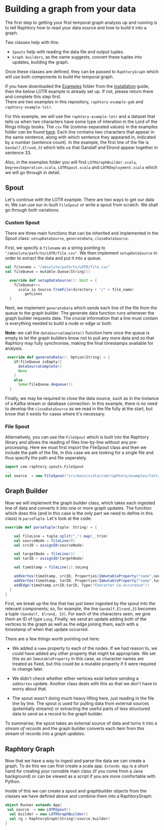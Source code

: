# Building a graph from your data

The first step to getting your first temporal graph analysis up and running is to tell Raphtory how to read your data source and how to build it into a graph. 

Two classes help with this:

- `Spouts` help with reading the data file and output tuples.
- `Graph builders`, as the name suggests, convert these tuples into updates, building the graph.

Once these classes are defined, they can be passed to `RaphtoryGraph` which will use both components to build the temporal graph.  

If you have downloaded the [Examples](https://github.com/Raphtory/Examples.git) folder from the [installation](https://raphtory.github.io/documentation/install) guide, then the below LOTR example is already set up. If not, please return there and complete this step first.  
There are two examples in this repository, `raphtory-example-gab` and `raphtory-example-lotr`.  

For this example, we will use the `raphtory-example-lotr` and a dataset that tells us when two characters have some type of interation in the Lord of the Rings trilogy books. The `csv` file (comma-separated values) in the examples folder can be found [here](https://github.com/Raphtory/Examples/blob/master/raphtory-example-lotr/src/main/scala/com/raphtory/examples/lotr/data/lotr.csv). Each line contains two characters that appear in the same sentence, along with which sentence they appeared in, indicated by a number (sentence count). In the example, the first line of the file is `Gandalf,Elrond,33` which tells us that Gandalf and Elrond appear together in sentence 33.  

Also, in the examples folder you will find `LOTRGraphBuilder.scala`, `DegreesSeperation.scala`, `LOTRSpout.scala` and `LOTRDeployment.scala` which we will go through in detail.


## Spout

Let's continue with the LOTR example. There are two ways to get our data in; We can use our in-built `FileSpout` or write a spout from scratch. We shall go through both variations. 

### Custom Spout

There are three main functions that can be inherited and implemented in the Spout class: `setupDataSource`, `generateData`, `closeDataSource`. 

First, we specify a `filename` as a string pointing to `"/absolute/path/to/LOTR/file.csv"`. We then implement `setupDataSource` in order to extract the data and put it into a queue.

```scala
val filename = "/absolute/path/to/LOTR/file.csv"
val fileQueue = mutable.Queue[String]()

  override def setupDataSource(): Unit = {
    fileQueue++=
      scala.io.Source.fromFile(directory + "/" + file_name)
        .getLines
  }
```

Next, we implement `generateData` which sends each line of the file from the queue to the graph builder. The generate data function runs whenever the graph builder requests data. The crucial information that a line must contain is everything needed to build a node or edge or both.

**Note:** we call the `dataSourceComplete()` function here once the queue is empty to let the graph builders know not to pull any more data and so that Raphtory may fully synchronise, making the final timestamps available for analysis.  

```scala
 override def generateData(): Option[String] = {
    if(fileQueue isEmpty){
      dataSourceComplete()
      None
    }
    else
      Some(fileQueue.dequeue())
  }
```

Finally, we may be required to close the data source, such as in the instance of a Kafka stream or database connection. In this example, there is no need to develop the `closeDataSource` as we read in the file fully at the start, but know that it exists for cases where it's necessary.

### File Spout

Alternatively, you can use the `FileSpout` which is built into the Raphtory library and allows the reading of files line-by-line without any pre-processing. Here we must first import the FileSpout class and then we include the path of the file, in this case we are looking for a single file and thus specify the path and file seperately. 

```scala
import com.raphtory.spouts.FileSpout
...
val source  = new FileSpout("src/main/scala/com/raphtory/examples/lotr/data/","lotr.csv")
```

## Graph Builder

Now we will implement the graph builder class, which takes each ingested line of data and converts it into one or more graph updates. The function which does this (and in this case is the only part we need to define in this class) is `parseTuple`. Let's look at the code:

```scala
override def parseTuple(tuple: String) = {

    val fileLine = tuple.split(",").map(_.trim)
    val sourceNode = fileLine(0)
    val srcID = assignID(sourceNode)

    val targetNode = fileLine(1)
    val tarID = assignID(targetNode)

    val timeStamp = fileLine(2).toLong

    addVertex(timeStamp, srcID, Properties(ImmutableProperty("name",sourceNode)),Type("Character"))
    addVertex(timeStamp, tarID, Properties(ImmutableProperty("name",targetNode)),Type("Character"))
    addEdge(timeStamp,srcID,tarID, Type("Character Co-occurence"))
  }
}
```

First, we break up the line that has just been ingested by the spout into the relevant components; so, for example, the line `Gandalf,Elrond,33` becomes a tuple `(Gandalf, Elrond, 33)`. For each of the characters seen, we give them an ID of type `Long`. Finally, we send an update adding both of the vertices to the graph as well as the edge joining them, each with a timestamp of when that update occurred.

There are a few things worth pointing out here:

* We added a `name` property to each of the nodes. If we had reason to, we could have added any other property that might be appropriate. We set this as an `ImmutableProperty` in this case, as character names are treated as fixed, but this could be a mutable property if it were required to change later.

* We didn't check whether either vertices exist before sending a `addVertex` update. Another class deals with this so that we don't have to worry about that.

* The spout wasn't doing much heavy lifting here, just reading in the file line by line. The spout is used for pulling data from external sources (potentially streams) or extracting the useful parts of less structured data to send as a record to the graph builder.

To summarise, the spout takes an external source of data and turns it into a _stream of records_ and the graph builder converts each item from this stream of records into a _graph updates_.

## Raphtory Graph
Now that we have a way to ingest and parse the data we can create a graph. To do this we can first create a scala app. `Extends App` is a short hand for creating your runnable main class (if you come from a Java background) or can be viewed as a script if you are more comfortable with Python.

Inside of this we can create a spout and graphbuilder objects from the classes we have defined above and combine them into a RaphtoryGraph:


````scala
object Runner extends App{
 val source  = new LOTRSpout()
  val builder = new LOTRGraphBuilder()
  val rg = RaphtoryGraph[String](source,builder)
}
````
